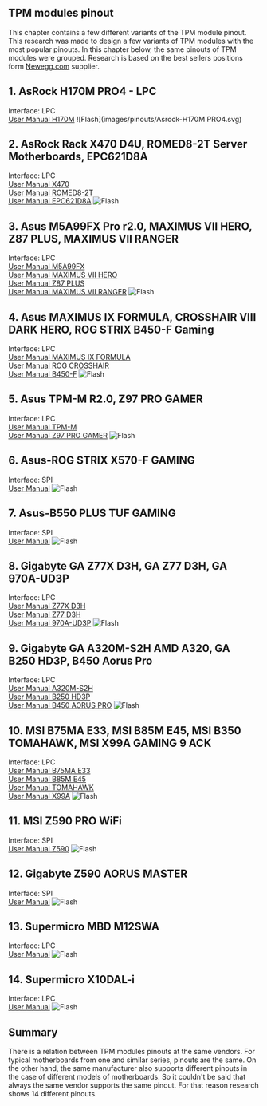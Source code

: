 ## TPM modules pinout
This chapter contains a few different variants of the TPM module pinout. 
This research was made to design a few variants of TPM modules with the most 
popular pinouts. In this chapter below, the same pinouts of TPM modules were 
grouped.
Research is based on the best sellers positions form 
[Newegg.com](https://www.newegg.com/) supplier.

## 1. AsRock H170M PRO4 - LPC
Interface: LPC</br>
[User Manual H170M](https://download.asrock.com/Manual/H170M%20Pro4.pdf)
![Flash](images/pinouts/Asrock-H170M PRO4.svg)

## 2. AsRock Rack X470 D4U, ROMED8-2T Server Motherboards, EPC621D8A
Interface: LPC</br>
[User Manual X470](https://download.asrock.com/Manual/X470D4U.pdf) </br>
[User Manual ROMED8-2T](https://download.asrock.com/Manual/ROMED8-2T.pdf) </br>
[User Manual EPC621D8A](https://download.asrock.com/Manual/EPC621D8A.pdf)
![Flash](images/pinouts/AsRock_Rack_X470_D4U_Server.svg)

## 3. Asus M5A99FX Pro r2.0, MAXIMUS VII HERO, Z87 PLUS, MAXIMUS VII RANGER
Interface: LPC</br>
[User Manual M5A99FX](https://images10.newegg.com/UploadFilesForNewegg/itemintelligence/ASUS/E7472_M5A99FX_PRO_R21401484751352.pdf) </br>
[User Manual MAXIMUS VII HERO](http://dlcdnet.asus.com/pub/ASUS/mb/LGA1150/MAXIMUS-VII-HERO/E9192_Maximus_Vii_Hero.pdf) </br>
[User Manual Z87 PLUS](https://images10.newegg.com/UploadFilesForNewegg/itemintelligence/ASUS/E7831_Z87_PLUS1403687574304.pdf) </br>
[User Manual MAXIMUS VII RANGER](https://dlcdnets.asus.com/pub/ASUS/mb/LGA1150/MAXIMUS-VII-RANGER/E9798_maximus_vii_ranger_ug_v2_WEB.pdf)
![Flash](images/pinouts/Asus-M5A99FX_Pro_r2.0.svg)

## 4. Asus MAXIMUS IX FORMULA, CROSSHAIR VIII DARK HERO, ROG STRIX B450-F Gaming
Interface: LPC</br>
[User Manual MAXIMUS IX FORMULA](http://dlcdnet.asus.com/pub/ASUS/mb/LGA1151/MAXIMUS_IX_FORMULA/E12314_MAXIMUS_IX_FORMULA_UM_V3_WEB.pdf)</br>
[User Manual ROG CROSSHAIR](https://media.s-bol.com/Bnx1GRw6DXXo/original.pdf)</br>
[User Manual B450-F](https://www.bhphotovideo.com/lit_files/403638.pdf)
![Flash](images/pinouts/Asus-MAXIMUS_IX_FORMULA.svg)

## 5. Asus TPM-M R2.0, Z97 PRO GAMER
Interface: LPC</br>
[User Manual TPM-M](https://www.manualslib.com/manual/1447187/Asus-Tpm-M-R2-0.html)</br>
[User Manual Z97 PRO GAMER](https://dlcdnets.asus.com/pub/ASUS/mb/LGA1150/Z97-PRO_GAMER/E10265_Z97-PRO_GAMER_Guide_v2_web_hi_res.pdf)
![Flash](images/pinouts/Asus-TPM-M_R2.0.svg)

## 6. Asus-ROG STRIX X570-F GAMING
Interface: SPI</br>
[User Manual](https://gamingprofy.com/wp-content/uploads/2021/06/E15827_ROG_STRIX_X570-F_GAMING_UM_v2_WEB.pdf)
![Flash](images/pinouts/Asus-ROG_STRIX_X570-F_GAMING.svg)

## 7. Asus-B550 PLUS TUF GAMING
Interface: SPI</br>
[User Manual](https://dlcdnets.asus.com/pub/ASUS/mb/SocketAM4/TUF_GAMING_B550-PLUS/E16576_TUF_GAMING_B550-PLUS_UM_WEB.pdf)
![Flash](images/pinouts/Asus-B550-PLUS.svg)

## 8. Gigabyte GA Z77X D3H, GA Z77 D3H, GA 970A-UD3P
Interface: LPC</br>
[User Manual Z77X D3H](https://download1.gigabyte.com/Files/Manual/mb_manual_ga-z77x-d3h_e.pdf)</br>
[User Manual Z77 D3H](https://download1.gigabyte.com/Files/Manual/mb_manual_ga-z77x-d3h_e.pdf)</br>
[User Manual 970A-UD3P](https://download1.gigabyte.com/Files/Manual/mb_manual_ga-970a-ud3p_e.pdf)
![Flash](images/pinouts/Gigabyte-GA-Z77X-D3H.svg)

## 9. Gigabyte GA A320M-S2H AMD A320, GA B250 HD3P, B450 Aorus Pro
Interface: LPC</br>
[User Manual A320M-S2H](https://gzhls.at/blob/ldb/0/a/1/c/f15c2f507a34fa4fb5f2d78875ef5477838c.pdf)</br>
[User Manual B250 HD3P](https://download.gigabyte.com/FileList/Manual/mb_manual_ga-b250-hd3p_e.pdf)</br>
[User Manual B450 AORUS PRO](https://download.gigabyte.com/FileList/Manual/mb_manual_b450-aorus-pro-wifi_1002_e_190528.pdf)
![Flash](images/pinouts/Gigabyte-GA-A320M-S2H-AMD-A320.svg)

## 10. MSI B75MA E33, MSI B85M E45, MSI B350 TOMAHAWK, MSI X99A GAMING 9 ACK
Interface: LPC</br>
[User Manual B75MA E33](https://www.msi.com/Motherboard/b75ma-e33/support#down-manual)</br>
[User Manual B85M E45](https://pl.msi.com/Motherboard/B85M-E45/support#down-manual)</br>
[User Manual TOMAHAWK](https://pl.msi.com/Motherboard/B350-TOMAHAWK/support#down-manual)</br>
[User Manual X99A](https://www.msi.com/Motherboard/x99a-gaming-9-ack/support#down-manual)
![Flash](images/pinouts/MSI-B75MA-E33.svg)

## 11. MSI Z590 PRO WiFi
Interface: SPI</br>
[User Manual Z590](https://www.msi.com/Motherboard/Z590-PRO-WIFI/support#down-manual)
![Flash](images/pinouts/MSI-Z590_PRO_WiFi.svg)

## 12. Gigabyte Z590 AORUS MASTER
Interface: SPI</br>
[User Manual](https://download.gigabyte.com/FileList/Manual/mb_manual_z590-aorus-master_1002_e.pdf)
![Flash](images/pinouts/Gigabyte-Z590_AORUS_MASTER.svg)

## 13. Supermicro MBD M12SWA
Interface: LPC</br>
[User Manual](https://www.supermicro.com/Aplus/support/resources/results.cfm)
![Flash](images/pinouts/Supermicro_MBD_M12SWA.svg)

## 14. Supermicro X10DAL-i
Interface: LPC</br>
[User Manual](https://www.supermicro.com/manuals/motherboard/C600/MNL-1701.pdf)
![Flash](images/pinouts/Supermicro_X10DAL-i.svg)

## Summary
There is a relation between TPM modules pinouts at the same vendors. For typical
 motherboards from one and similar series, pinouts are the same. On the other 
 hand, the same manufacturer also supports different pinouts in the case of 
 different models of motherboards. So it couldn't be said that always the same 
 vendor supports the same pinout. For that reason research shows 14 different 
 pinouts.
